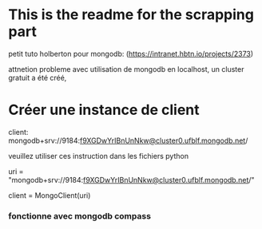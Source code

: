 # This is the readme for the scrapping part

petit tuto holberton pour mongodb: (https://intranet.hbtn.io/projects/2373)

attnetion  probleme avec utilisation de mongodb en localhost, un cluster gratuit a été créé,

# Créer une instance de client
client: mongodb+srv://9184:f9XGDwYrIBnUnNkw@cluster0.ufblf.mongodb.net/



veuillez utiliser ces instruction dans les fichiers python

uri = "mongodb+srv://9184:f9XGDwYrIBnUnNkw@cluster0.ufblf.mongodb.net/"

client = MongoClient(uri)


### fonctionne avec mongodb compass
